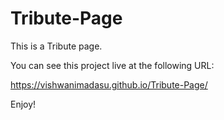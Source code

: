 # Tribute-Page
This is a Tribute page.

You can see this project live at the following URL:

https://vishwanimadasu.github.io/Tribute-Page/

Enjoy!
